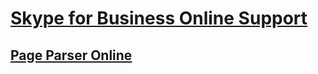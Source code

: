 # [Skype for Business Online Support](../skypeforbusiness-online.md)
 
## [Page Parser Online](../sfbo-using-pageparserpath-directive-can-cause-performance-problems.md)